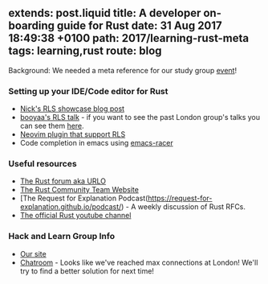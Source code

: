 extends: post.liquid
title: A developer on-boarding guide for Rust 
date: 31 Aug 2017 18:49:38 +0100
path: 2017/learning-rust-meta
tags: learning,rust
route: blog
---

Background: We needed a meta reference for our study group [event](https://www.meetup.com/Rust-London-User-Group/events/242378000/)!

### Setting up your IDE/Code editor for Rust
- [Nick's RLS showcase blog post](https://www.ncameron.org/blog/what-the-rls-can-do/)
- [booyaa's RLS talk](https://skillsmatter.com/skillscasts/10664-rust-language-server-and-you) - if you want to see the past London group's talks you can see them [here](https://skillsmatter.com/groups/10633-rust-london-user-group#past_events).
- [Neovim plugin that support RLS](https://github.com/autozimu/LanguageClient-neovim)
- Code completion in emacs using [emacs-racer](https://github.com/racer-rust/emacs-racer)

### Useful resources
- [The Rust forum aka URLO](https://users.rust-lang.org/)
- [The Rust Community Team Website](https://community.rs/)
- [The Request for Explanation Podcast(https://request-for-explanation.github.io/podcast/) - A weekly discussion of Rust RFCs.
- [The official Rust youtube channel](https://www.youtube.com/rustvideos)

### Hack and Learn Group Info
- [Our site](http://rustaceans.uk/)
- [Chatroom](https://kiwiirc.com/client/irc.mozilla.org:+6667/#rustaceans.uk) - Looks like we've reached max connections at London! We'll try to find a better solution for next time!
